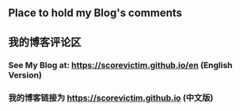 ## Place to hold my Blog's comments
## 我的博客评论区

### See My Blog at: https://scorevictim.github.io/en (English Version)

### 我的博客链接为  https://scorevictim.github.io (中文版)
